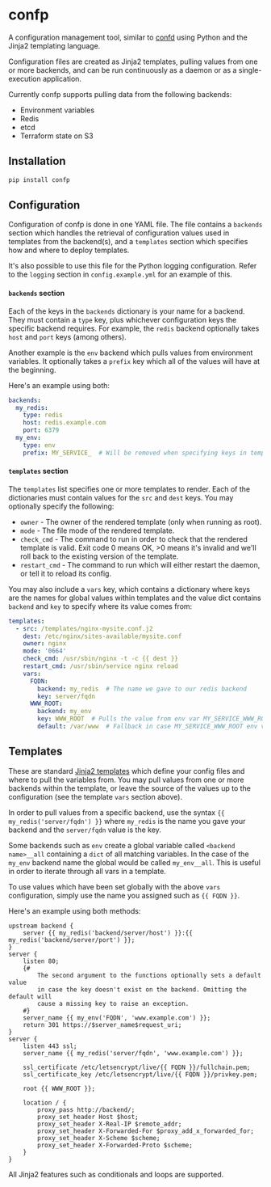 confp
=====

A configuration management tool, similar to [confd](https://github.com/kelseyhightower/confd) using Python and the Jinja2 templating language.

Configuration files are created as Jinja2 templates, pulling values from one or more backends, and can be run continuously as a daemon or as a single-execution application.

Currently confp supports pulling data from the following backends:

- Environment variables
- Redis
- etcd
- Terraform state on S3

Installation
------------

```bash
pip install confp
```

Configuration
-------------

Configuration of confp is done in one YAML file. The file contains a `backends` section which
handles the retrieval of configuration values used in templates from the backend(s), and a
`templates` section which specifies how and where to deploy templates.

It's also possible to use this file for the Python logging configuration. Refer to the `logging`
section in `config.example.yml` for an example of this.

#### `backends` section

Each of the keys in the `backends` dictionary is your name for a backend. They must contain
a `type` key, plus whichever configuration keys the specific backend requires. For example, the
`redis` backend optionally takes `host` and `port` keys (among others).

Another example is the `env` backend which pulls values from environment variables. It optionally
takes a `prefix` key which all of the values will have at the beginning.

Here's an example using both:

```yaml
backends:
  my_redis:
    type: redis
    host: redis.example.com
    port: 6379
  my_env:
    type: env
    prefix: MY_SERVICE_  # Will be removed when specifying keys in templates
```

#### `templates` section

The `templates` list specifies one or more templates to render. Each of the dictionaries must
contain values for the `src` and `dest` keys. You may optionally specify the following:

- `owner` - The owner of the rendered template (only when running as root).
- `mode` - The file mode of the rendered template.
- `check_cmd` - The command to run in order to check that the rendered template is valid. Exit
code 0 means OK, >0 means it's invalid and we'll roll back to the existing version of the template.
- `restart_cmd` - The command to run which will either restart the daemon, or tell it to reload its
config.

You may also include a `vars` key, which contains a dictionary where keys are the names for global
values within templates and the value dict contains `backend` and `key` to specify where its value
comes from:

```yaml
templates:
  - src: /templates/nginx-mysite.conf.j2
    dest: /etc/nginx/sites-available/mysite.conf
    owner: nginx
    mode: '0664'
    check_cmd: /usr/sbin/nginx -t -c {{ dest }}
    restart_cmd: /usr/sbin/service nginx reload
    vars:
      FQDN:
        backend: my_redis  # The name we gave to our redis backend
        key: server/fqdn
      WWW_ROOT:
        backend: my_env
        key: WWW_ROOT  # Pulls the value from env var MY_SERVICE_WWW_ROOT (see prefix above)
        default: /var/www  # Fallback in case MY_SERVICE_WWW_ROOT env var isn't set
```

Templates
---------

These are standard [Jinja2 templates](http://jinja.pocoo.org/docs/latest/templates/) which define
your config files and where to pull the variables from. You may pull values from one or more
backends within the template, or leave the source of the values up to the configuration (see the
template `vars` section above).

In order to pull values from a specific backend, use the syntax `{{ my_redis('server/fqdn') }}`
where `my_redis` is the name you gave your backend and the `server/fqdn` value is the key.

Some backends such as `env` create a global variable called `<backend name>__all` containing a `dict` of all matching variables. In the case of the `my_env` backend name the global would be called `my_env__all`. This is useful in order to iterate through all vars in a template.

To use values which have been set globally with the above `vars` configuration, simply use the
name you assigned such as `{{ FQDN }}`.

Here's an example using both methods:

```jinja
upstream backend {
    server {{ my_redis('backend/server/host') }}:{{ my_redis('backend/server/port') }};
}
server {
    listen 80;
    {#
        The second argument to the functions optionally sets a default value
        in case the key doesn't exist on the backend. Omitting the default will
        cause a missing key to raise an exception.
    #}
    server_name {{ my_env('FQDN', 'www.example.com') }};
    return 301 https://$server_name$request_uri;
}
server {
    listen 443 ssl;
    server_name {{ my_redis('server/fqdn', 'www.example.com') }};

    ssl_certificate /etc/letsencrypt/live/{{ FQDN }}/fullchain.pem;
    ssl_certificate_key /etc/letsencrypt/live/{{ FQDN }}/privkey.pem;

    root {{ WWW_ROOT }};

    location / {
        proxy_pass http://backend/;
        proxy_set_header Host $host;
        proxy_set_header X-Real-IP $remote_addr;
        proxy_set_header X-Forwarded-For $proxy_add_x_forwarded_for;
        proxy_set_header X-Scheme $scheme;
        proxy_set_header X-Forwarded-Proto $scheme;
    }
}
```

All Jinja2 features such as conditionals and loops are supported.
